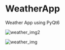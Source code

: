 # WeatherApp
Weather App using PyQt6

![weather_img2](https://github.com/ConquestorYa/WeatherApp/assets/125274311/2b04b50b-4290-45cc-83a7-12930df83307)

![weather_img](https://github.com/ConquestorYa/WeatherApp/assets/125274311/df93105b-65db-4e41-aff3-b6c7a516105d)

